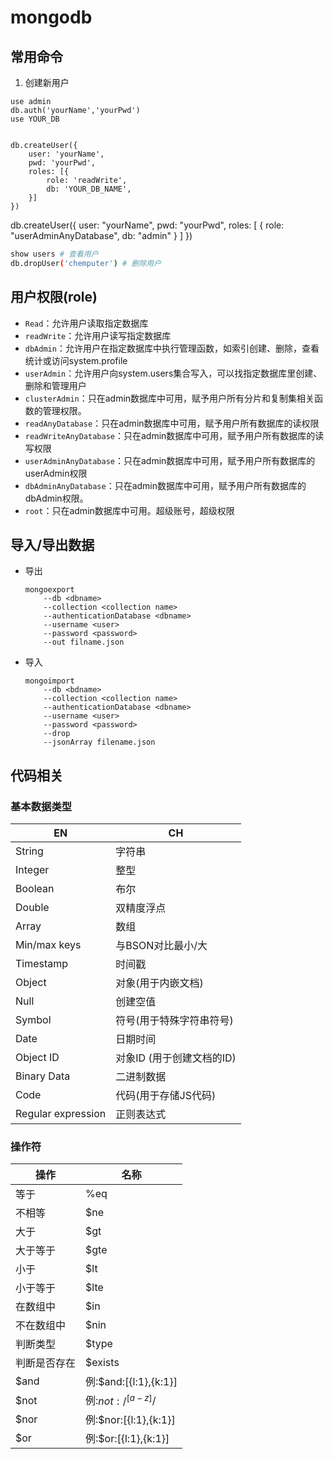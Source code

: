 # mongodb



## 常用命令

1. 创建新用户
```
use admin
db.auth('yourName','yourPwd')
use YOUR_DB


db.createUser({
    user: 'yourName',
    pwd: 'yourPwd',
    roles: [{
        role: 'readWrite', 
        db: 'YOUR_DB_NAME',
    }]
})
```

db.createUser({
    user: "yourName",
    pwd: "yourPwd",
    roles: [ { role: "userAdminAnyDatabase", db: "admin" } ]
})


``` bash
show users # 查看用户
db.dropUser('chemputer') # 删除用户
```




## 用户权限(role)
 * ` Read `：允许用户读取指定数据库
 * ` readWrite `：允许用户读写指定数据库
 * ` dbAdmin `：允许用户在指定数据库中执行管理函数，如索引创建、删除，查看统计或访问system.profile
 * ` userAdmin `：允许用户向system.users集合写入，可以找指定数据库里创建、删除和管理用户
 * ` clusterAdmin `：只在admin数据库中可用，赋予用户所有分片和复制集相关函数的管理权限。
 * ` readAnyDatabase `：只在admin数据库中可用，赋予用户所有数据库的读权限
 * ` readWriteAnyDatabase `：只在admin数据库中可用，赋予用户所有数据库的读写权限
 * ` userAdminAnyDatabase `：只在admin数据库中可用，赋予用户所有数据库的userAdmin权限
 * ` dbAdminAnyDatabase `：只在admin数据库中可用，赋予用户所有数据库的dbAdmin权限。
 * ` root `：只在admin数据库中可用。超级账号，超级权限
 
## 导入/导出数据
 * 导出
    ```
    mongoexport 
        --db <dbname> 
        --collection <collection name>  
        --authenticationDatabase <dbname> 
        --username <user> 
        --password <password> 
        --out filname.json
    ```
 * 导入
    ```
    mongoimport 
        --db <bdname> 
        --collection <collection name> 
        --authenticationDatabase <dbname> 
        --username <user> 
        --password <password> 
        --drop 
        --jsonArray filename.json
    ```
    
## 代码相关

  ### 基本数据类型

EN|CH
---|---
String|字符串
Integer|整型
Boolean|布尔
Double|双精度浮点
Array|数组
Min/max keys|与BSON对比最小/大
Timestamp|时间戳
Object|对象(用于内嵌文档)
Null|创建空值
Symbol|符号(用于特殊字符串符号)
Date|日期时间
Object ID|对象ID (用于创建文档的ID)
Binary Data|二进制数据
Code| 代码(用于存储JS代码)
Regular expression|正则表达式

### 操作符

操作|名称
---|---
等于|%eq
不相等|$ne
大于|$gt
大于等于|$gte
小于|$lt
小于等于|$lte
在数组中|$in
不在数组中|$nin
判断类型|$type
判断是否存在|$exists
$and|例:$and:[{l:1},{k:1}]
$not|例:$not:/^[a-z]$/
$nor|例:$nor:[{l:1},{k:1}]
$or|例:$or:[{l:1},{k:1}]



